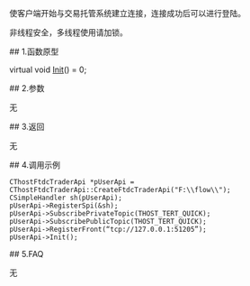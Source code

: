 <p>使客户端开始与交易托管系统建立连接，连接成功后可以进行登陆。</p>
<p>非线程安全，多线程使用请加锁。</p>
<span class="anchor" id="cc9174c7-ccca-4536-9e50-04bedea59a35"></span>
## 1.函数原型
<p>virtual void <a href="../../../HQJK/CTHOSTFTDCMDAPI/INIT/">Init</a>() = 0;</p>
<span class="anchor" id="14792e82-500a-4b76-9573-633f32167d1e"></span>
## 2.参数
<p>无</p>
<span class="anchor" id="0ff0528c-62fa-471e-b0d6-41de31e7a31b"></span>
## 3.返回
<p>无</p>
<span class="anchor" id="6c9d0c86-6ba4-47b0-b124-f58aa28785aa"></span>
## 4.调用示例
<pre><code>CThostFtdcTraderApi *pUserApi = CThostFtdcTraderApi::CreateFtdcTraderApi("F:\\flow\\");
CSimpleHandler sh(pUserApi);
pUserApi-&gt;RegisterSpi(&amp;sh);
pUserApi-&gt;SubscribePrivateTopic(THOST_TERT_QUICK);
pUserApi-&gt;SubscribePublicTopic(THOST_TERT_QUICK);
pUserApi-&gt;RegisterFront(“tcp://127.0.0.1:51205”);
pUserApi-&gt;Init();
</code></pre>
<span class="anchor" id="86198fb4-f866-446a-81c7-4c43d9594ea0"></span>
## 5.FAQ
<p>无</p>
